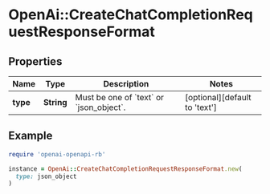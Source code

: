 # OpenAi::CreateChatCompletionRequestResponseFormat

## Properties

| Name | Type | Description | Notes |
| ---- | ---- | ----------- | ----- |
| **type** | **String** | Must be one of &#x60;text&#x60; or &#x60;json_object&#x60;. | [optional][default to &#39;text&#39;] |

## Example

```ruby
require 'openai-openapi-rb'

instance = OpenAi::CreateChatCompletionRequestResponseFormat.new(
  type: json_object
)
```

